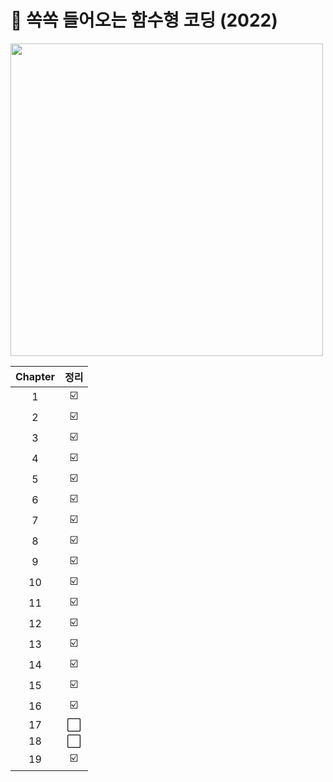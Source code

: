 <h1> 📖 쏙쏙 들어오는 함수형 코딩 (2022) </h1>

<img src="https://image.yes24.com/goods/108748841/XL" height="500px"/>

| Chapter | 정리 |
| :-----: | :--: |
|    1    |  ☑️  |
|    2    |  ☑️  |
|    3    |  ☑️  |
|    4    |  ☑️  |
|    5    |  ☑️  |
|    6    |  ☑️  |
|    7    |  ☑️  |
|    8    |  ☑️  |
|    9    |  ☑️  |
|   10    |  ☑️  |
|   11    |  ☑️  |
|   12    |  ☑️  |
|   13    |  ☑️  |
|   14    |  ☑️  |
|   15    |  ☑️  |
|   16    |  ☑️  |
|   17    |  ⬜  |
|   18    |  ⬜  |
|   19    |  ☑️  |
